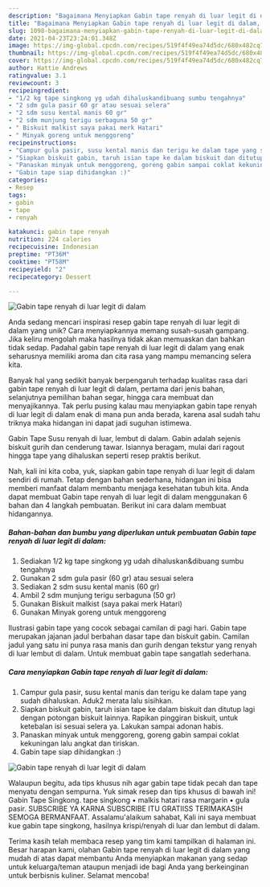 ```yaml
---
description: "Bagaimana Menyiapkan Gabin tape renyah di luar legit di dalam, Enak Banget"
title: "Bagaimana Menyiapkan Gabin tape renyah di luar legit di dalam, Enak Banget"
slug: 1098-bagaimana-menyiapkan-gabin-tape-renyah-di-luar-legit-di-dalam-enak-banget
date: 2021-04-23T23:24:01.348Z
image: https://img-global.cpcdn.com/recipes/519f4f49ea74d5dc/680x482cq70/gabin-tape-renyah-di-luar-legit-di-dalam-foto-resep-utama.jpg
thumbnail: https://img-global.cpcdn.com/recipes/519f4f49ea74d5dc/680x482cq70/gabin-tape-renyah-di-luar-legit-di-dalam-foto-resep-utama.jpg
cover: https://img-global.cpcdn.com/recipes/519f4f49ea74d5dc/680x482cq70/gabin-tape-renyah-di-luar-legit-di-dalam-foto-resep-utama.jpg
author: Hattie Andrews
ratingvalue: 3.1
reviewcount: 3
recipeingredient:
- "1/2 kg tape singkong yg udah dihaluskandibuang sumbu tengahnya"
- "2 sdm gula pasir 60 gr atau sesuai selera"
- "2 sdm susu kental manis 60 gr"
- "2 sdm munjung terigu serbaguna 50 gr"
- " Biskuit malkist saya pakai merk Hatari"
- " Minyak goreng untuk menggoreng"
recipeinstructions:
- "Campur gula pasir, susu kental manis dan terigu ke dalam tape yang sudah dihaluskan. Aduk2 merata lalu sisihkan."
- "Siapkan biskuit gabin, taruh isian tape ke dalam biskuit dan ditutup lagi dengan potongan biskuit lainnya. Rapikan pinggiran biskuit, untuk ketebalan isi sesuai selera ya. Lakukan sampai adonan habis."
- "Panaskan minyak untuk menggoreng, goreng gabin sampai coklat kekuningan lalu angkat dan tiriskan."
- "Gabin tape siap dihidangkan :)"
categories:
- Resep
tags:
- gabin
- tape
- renyah

katakunci: gabin tape renyah 
nutrition: 224 calories
recipecuisine: Indonesian
preptime: "PT36M"
cooktime: "PT58M"
recipeyield: "2"
recipecategory: Dessert

---
```



![Gabin tape renyah di luar legit di dalam](https://img-global.cpcdn.com/recipes/519f4f49ea74d5dc/680x482cq70/gabin-tape-renyah-di-luar-legit-di-dalam-foto-resep-utama.jpg)

Anda sedang mencari inspirasi resep gabin tape renyah di luar legit di dalam yang unik? Cara menyiapkannya memang susah-susah gampang. Jika keliru mengolah maka hasilnya tidak akan memuaskan dan bahkan tidak sedap. Padahal gabin tape renyah di luar legit di dalam yang enak seharusnya memiliki aroma dan cita rasa yang mampu memancing selera kita.

Banyak hal yang sedikit banyak berpengaruh terhadap kualitas rasa dari gabin tape renyah di luar legit di dalam, pertama dari jenis bahan, selanjutnya pemilihan bahan segar, hingga cara membuat dan menyajikannya. Tak perlu pusing kalau mau menyiapkan gabin tape renyah di luar legit di dalam enak di mana pun anda berada, karena asal sudah tahu triknya maka hidangan ini dapat jadi suguhan istimewa.

Gabin Tape Susu renyah di luar, lembut di dalam. Gabin adalah sejenis biskuit gurih dan cenderung tawar. Isiannya beragam, mulai dari ragout hingga tape yang dihaluskan seperti resep praktis berikut.


Nah, kali ini kita coba, yuk, siapkan gabin tape renyah di luar legit di dalam sendiri di rumah. Tetap dengan bahan sederhana, hidangan ini bisa memberi manfaat dalam membantu menjaga kesehatan tubuh kita. Anda dapat membuat Gabin tape renyah di luar legit di dalam menggunakan 6 bahan dan 4 langkah pembuatan. Berikut ini cara dalam membuat hidangannya.

<!--inarticleads1-->

##### Bahan-bahan dan bumbu yang diperlukan untuk pembuatan Gabin tape renyah di luar legit di dalam:

1. Sediakan 1/2 kg tape singkong yg udah dihaluskan&amp;dibuang sumbu tengahnya
1. Gunakan 2 sdm gula pasir (60 gr) atau sesuai selera
1. Sediakan 2 sdm susu kental manis (60 gr)
1. Ambil 2 sdm munjung terigu serbaguna (50 gr)
1. Gunakan  Biskuit malkist (saya pakai merk Hatari)
1. Gunakan  Minyak goreng untuk menggoreng


Ilustrasi gabin tape yang cocok sebagai camilan di pagi hari. Gabin tape merupakan jajanan jadul berbahan dasar tape dan biskuit gabin. Camilan jadul yang satu ini punya rasa manis dan gurih dengan tekstur yang renyah di luar lembut di dalam. Untuk membuat gabin tape sangatlah sederhana. 

<!--inarticleads2-->

##### Cara menyiapkan Gabin tape renyah di luar legit di dalam:

1. Campur gula pasir, susu kental manis dan terigu ke dalam tape yang sudah dihaluskan. Aduk2 merata lalu sisihkan.
1. Siapkan biskuit gabin, taruh isian tape ke dalam biskuit dan ditutup lagi dengan potongan biskuit lainnya. Rapikan pinggiran biskuit, untuk ketebalan isi sesuai selera ya. Lakukan sampai adonan habis.
1. Panaskan minyak untuk menggoreng, goreng gabin sampai coklat kekuningan lalu angkat dan tiriskan.
1. Gabin tape siap dihidangkan :)
<img src="//assets-global.cpcdn.com/assets/icons/button_play-2c75c40dde080a61004c1f40b05d8f140eaff45d7e9e6481dc71c63d2e7c4909.png" alt="Gabin tape renyah di luar legit di dalam">

Walaupun begitu, ada tips khusus nih agar gabin tape tidak pecah dan tape menyatu dengan sempurna. Yuk simak resep dan tips khusus di bawah ini! Gabin Tape Singkong. tape singkong • malkis hatari rasa margarin • gula pasir. SUBSCRIBE YA KARNA SUBSCRIBE ITU GRATIISS TERIMAKASIH SEMOGA BERMANFAAT. Assalamu&#39;alaikum sahabat, Kali ini saya membuat kue gabin tape singkong, hasilnya krispi/renyah di luar dan lembut di dalam. 

Terima kasih telah membaca resep yang tim kami tampilkan di halaman ini. Besar harapan kami, olahan Gabin tape renyah di luar legit di dalam yang mudah di atas dapat membantu Anda menyiapkan makanan yang sedap untuk keluarga/teman ataupun menjadi ide bagi Anda yang berkeinginan untuk berbisnis kuliner. Selamat mencoba!
